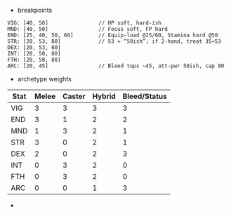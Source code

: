 - breakpoints

```
VIG: [40, 58]                // HP soft, hard-ish
MND: [40, 50]                // Focus soft, FP hard
END: [25, 40, 50, 60]        // Equip‑load @25/60, Stamina hard @50
STR: [20, 53, 80]            // 53 ≈ “50ish”; if 2‑hand, treat 35→53
DEX: [20, 53, 80]
INT: [20, 50, 80]
FTH: [20, 50, 80]
ARC: [20, 45]                // Bleed tops ~45, att‑pwr 50ish, cap 80
```

- archetype weights

| Stat | Melee | Caster | Hybrid | Bleed/Status |
| ---- | ----- | ------ | ------ | ------------ |
| VIG  | 3     | 3      | 3      | 3            |
| END  | 3     | 1      | 2      | 2            |
| MND  | 1     | 3      | 2      | 1            |
| STR  | 3     | 0      | 2      | 1            |
| DEX  | 2     | 0      | 2      | 3            |
| INT  | 0     | 3      | 2      | 0            |
| FTH  | 0     | 3      | 2      | 0            |
| ARC  | 0     | 0      | 1      | 3            |

-